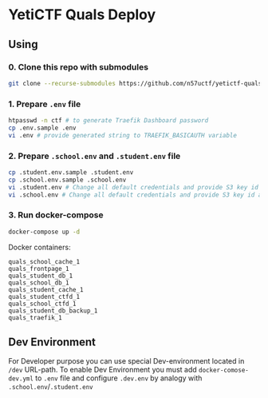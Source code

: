 # YetiCTF Quals Deploy

## Using
### 0. Clone this repo with submodules
```bash
git clone --recurse-submodules https://github.com/n57uctf/yetictf-quals-deploy
```

### 1. Prepare `.env` file
```bash
htpasswd -n ctf # to generate Traefik Dashboard password
cp .env.sample .env
vi .env # provide generated string to TRAEFIK_BASICAUTH variable
```

### 2. Prepare `.school.env` and `.student.env` file
```bash
cp .student.env.sample .student.env
cp .school.env.sample .school.env
vi .student.env # Change all default credentials and provide S3 key id and key secret for backing up
vi .school.env # Change all default credentials and provide S3 key id and key secret for backing up
```

### 3. Run docker-compose
```bash
docker-compose up -d
```
Docker containers:
```
quals_school_cache_1
quals_frontpage_1
quals_student_db_1
quals_school_db_1
quals_student_cache_1
quals_student_ctfd_1
quals_school_ctfd_1
quals_student_db_backup_1
quals_traefik_1
```

## Dev Environment
For Developer purpose you can use special Dev-environment located in `/dev` URL-path.
To enable Dev Environment you must add `docker-comose-dev.yml` to `.env` file and configure `.dev.env` by analogy with `.school.env`/`.student.env` 